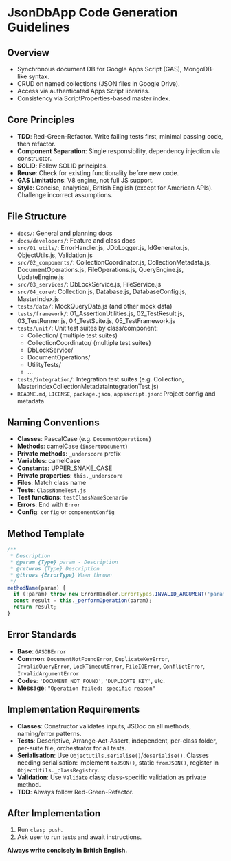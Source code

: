 # JsonDbApp Code Generation Guidelines

## Overview
- Synchronous document DB for Google Apps Script (GAS), MongoDB-like syntax.
- CRUD on named collections (JSON files in Google Drive).
- Access via authenticated Apps Script libraries.
- Consistency via ScriptProperties-based master index.

## Core Principles
- **TDD**: Red-Green-Refactor. Write failing tests first, minimal passing code, then refactor.
- **Component Separation**: Single responsibility, dependency injection via constructor.
- **SOLID**: Follow SOLID principles.
- **Reuse**: Check for existing functionality before new code.
- **GAS Limitations**: V8 engine, not full JS support.
- **Style**: Concise, analytical, British English (except for American APIs). Challenge incorrect assumptions.

## File Structure

- `docs/`: General and planning docs
- `docs/developers/`: Feature and class docs
- `src/01_utils/`: ErrorHandler.js, JDbLogger.js, IdGenerator.js, ObjectUtils.js, Validation.js
- `src/02_components/`: CollectionCoordinator.js, CollectionMetadata.js, DocumentOperations.js, FileOperations.js, QueryEngine.js, UpdateEngine.js
- `src/03_services/`: DbLockService.js, FileService.js
- `src/04_core/`: Collection.js, Database.js, DatabaseConfig.js, MasterIndex.js
- `tests/data/`: MockQueryData.js (and other mock data)
- `tests/framework/`: 01_AssertionUtilities.js, 02_TestResult.js, 03_TestRunner.js, 04_TestSuite.js, 05_TestFramework.js
- `tests/unit/`: Unit test suites by class/component:
    - Collection/ (multiple test suites)
    - CollectionCoordinator/ (multiple test suites)
    - DbLockService/
    - DocumentOperations/
    - UtilityTests/
    - ...
- `tests/integration/`: Integration test suites (e.g. Collection, MasterIndexCollectionMetadataIntegrationTest.js)
- `README.md`, `LICENSE`, `package.json`, `appsscript.json`: Project config and metadata

## Naming Conventions
- **Classes**: PascalCase (e.g. `DocumentOperations`)
- **Methods**: camelCase (`insertDocument`)
- **Private methods**: `_underscore` prefix
- **Variables**: camelCase
- **Constants**: UPPER_SNAKE_CASE
- **Private properties**: `this._underscore`
- **Files**: Match class name
- **Tests**: `ClassNameTest.js`
- **Test functions**: `testClassNameScenario`
- **Errors**: End with `Error`
- **Config**: `config` or `componentConfig`

## Method Template
```javascript
/**
 * Description
 * @param {Type} param - Description
 * @returns {Type} Description  
 * @throws {ErrorType} When thrown
 */
methodName(param) {
  if (!param) throw new ErrorHandler.ErrorTypes.INVALID_ARGUMENT('param', param, 'param is required');
  const result = this._performOperation(param);
  return result;
}
```

## Error Standards
- **Base**: `GASDBError`
- **Common**: `DocumentNotFoundError`, `DuplicateKeyError`, `InvalidQueryError`, `LockTimeoutError`, `FileIOError`, `ConflictError`, `InvalidArgumentError`
- **Codes**: `'DOCUMENT_NOT_FOUND'`, `'DUPLICATE_KEY'`, etc.
- **Message**: `"Operation failed: specific reason"`

## Implementation Requirements
- **Classes**: Constructor validates inputs, JSDoc on all methods, naming/error patterns.
- **Tests**: Descriptive, Arrange-Act-Assert, independent, per-class folder, per-suite file, orchestrator for all tests.
- **Serialisation**: Use `ObjectUtils.serialise()`/`deserialise()`. Classes needing serialisation: implement `toJSON()`, static `fromJSON()`, register in `ObjectUtils._classRegistry`.
- **Validation**: Use `Validate` class; class-specific validation as private method.
- **TDD**: Always follow Red-Green-Refactor.

## After Implementation
1. Run `clasp push`.
2. Ask user to run tests and await instructions.

**Always write concisely in British English.**
